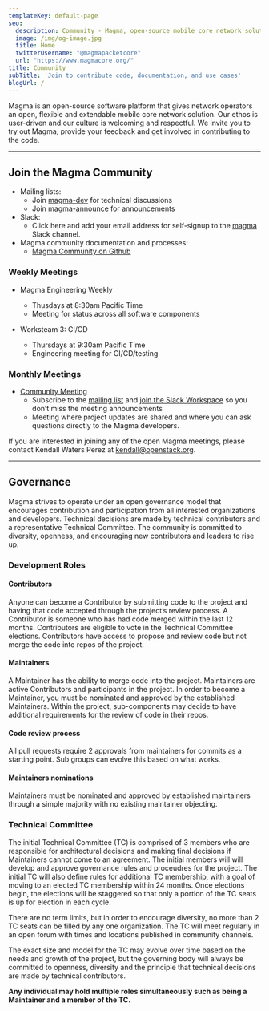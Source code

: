 ```yaml
---
templateKey: default-page
seo:
  description: Community - Magma, open-source mobile core network solution
  image: /img/og-image.jpg
  title: Home
  twitterUsername: "@magmapacketcore"
  url: "https://www.magmacore.org/"
title: Community
subTitle: 'Join to contribute code, documentation, and use cases'
blogUrl: /
---
```


Magma is an open-source software platform that gives network operators an open, flexible and extendable mobile core network solution. Our ethos is user-driven and our culture is welcoming and respectful. We invite you to try out Magma, provide your feedback and get involved in contributing to the code.

---

## Join the Magma Community

- Mailing lists:
  - Join [magma-dev](https://groups.google.com/forum/#!forum/magma-dev) for technical discussions
  - Join [magma-announce](https://groups.google.com/forum/#!forum/magma-announce) for announcements
- Slack:
  - Click here and add your email address for self-signup to the [magma](https://join.slack.com/t/magmacore/shared_invite/zt-g76zkofr-g6~jYiS3KRzC9qhAISUC2A) Slack channel.
- Magma community documentation and processes:
  - [Magma Community on Github](https://github.com/magma/community)

### Weekly Meetings

- Magma Engineering Weekly
  - Thusdays at 8:30am Pacific Time
  - Meeting for status across all software components

- Worksteam 3: CI/CD
  - Thursdays at 9:30am Pacific Time
  - Engineering meeting for CI/CD/testing

### Monthly Meetings

- [Community Meeting](https://magmacommunitymeeting.splashthat.com/)
  - Subscribe to the [mailing list](https://groups.google.com/forum/#!forum/magma-dev) and [join the Slack Workspace](https://join.slack.com/t/magmacore/shared_invite/zt-g76zkofr-g6~jYiS3KRzC9qhAISUC2A) so you don’t miss the meeting announcements
  - Meeting where project updates are shared and where you can ask questions directly to the Magma developers. 

If you are interested in joining any of the open Magma meetings, please contact Kendall Waters Perez at [kendall@openstack.org](mailto:kendall@openstack.org).

---

## Governance

Magma strives to operate under an open governance model that encourages contribution and participation from all interested organizations and developers. Technical decisions are made by technical contributors and a representative Technical Committee. The community is committed to diversity, openness, and encouraging new contributors and leaders to rise up.

### Development Roles

#### Contributors

Anyone can become a Contributor by submitting code to the project and having that code accepted through the project’s review process. A Contributor is someone who has had code merged within the last 12 months. Contributors are eligible to vote in the Technical Committee elections. Contributors have access to propose and review code but not merge the code into repos of the project.

#### Maintainers

A Maintainer has the ability to merge code into the project. Maintainers are active Contributors and participants in the project. In order to become a Maintainer, you must be nominated and approved by the established Maintainers. Within the project, sub-components may decide to have additional requirements for the review of code in their repos.

#### Code review process
All pull requests require 2 approvals from maintainers for commits as a starting point. Sub groups can evolve this based on what works.

#### Maintainers nominations
Maintainers must be nominated and approved by established maintainers through a simple majority with no existing maintainer objecting.

### Technical Committee

The initial Technical Committee (TC) is comprised of 3 members who are responsible for architectural decisions and making final decisions if Maintainers cannot come to an agreement. The initial members will will develop and approve governance rules and proceudres for the project.  The initial TC will also define rules for additional TC membership, with a goal of moving to an elected TC membership within 24 months. Once elections begin, the elections will be staggered so that only a portion of the TC seats is up for election in each cycle.

There are no term limits, but in order to encourage diversity, no more than 2 TC seats can be filled by any one organization. The TC will meet regularly in an open forum with times and locations published in community channels.

The exact size and model for the TC may evolve over time based on the needs and growth of the project, but the governing body will always be committed to openness, diversity and the principle that technical decisions are made by technical contributors.

**Any individual may hold multiple roles simultaneously such as being a Maintainer and a member of the TC.**
